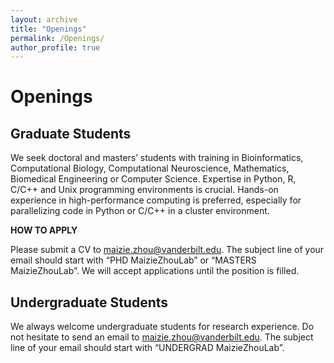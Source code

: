 ```yaml
---
layout: archive
title: "Openings"
permalink: /Openings/
author_profile: true
---
```



Openings
=====

## Graduate Students

We seek doctoral and masters’ students with training in Bioinformatics, Computational Biology, Computational Neuroscience, Mathematics, Biomedical Engineering or Computer Science. Expertise in Python, R, C/C++ and Unix programming environments is crucial. Hands-on experience in high-performance computing is preferred, especially for parallelizing code in Python or C/C++  in a cluster environment.

**HOW TO APPLY**

Please submit a CV to maizie.zhou@vanderbilt.edu. The subject line of your email should start with “PHD MaizieZhouLab” or “MASTERS MaizieZhouLab”. We will accept applications until the position is filled.



## Undergraduate Students

We always welcome undergraduate students for research experience. Do not hesitate to send an email to maizie.zhou@vanderbilt.edu. The subject line of your email should start with “UNDERGRAD MaizieZhouLab”.